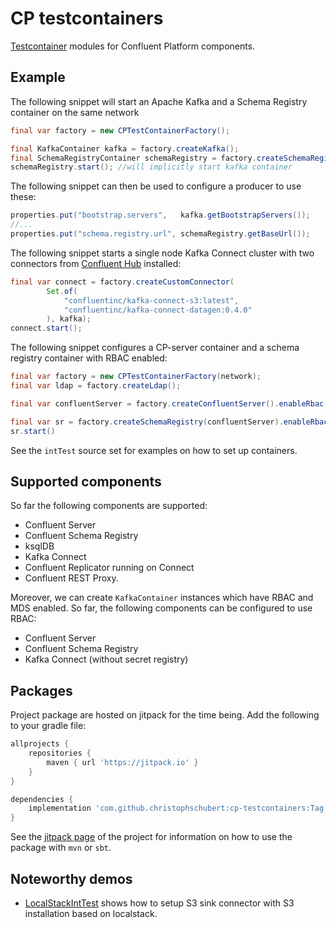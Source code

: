 # CP testcontainers

[Testcontainer](https://www.testcontainers.org/) modules for Confluent Platform components.


## Example

The following snippet will start an Apache Kafka and a Schema Registry container on the same network
```java
final var factory = new CPTestContainerFactory();

final KafkaContainer kafka = factory.createKafka();
final SchemaRegistryContainer schemaRegistry = factory.createSchemaRegistry(kafka);
schemaRegistry.start(); //will implicitly start kafka container
```
The following snippet can then be used to configure a producer to use these:
```java
properties.put("bootstrap.servers",   kafka.getBootstrapServers());
//...
properties.put("schema.registry.url", schemaRegistry.getBaseUrl());
```

The following snippet starts a single node Kafka Connect cluster with two connectors from [Confluent Hub](https://www.confluent.io/hub/) installed:
```java
final var connect = factory.createCustomConnector(
        Set.of(
            "confluentinc/kafka-connect-s3:latest", 
            "confluentinc/kafka-connect-datagen:0.4.0"
        ), kafka);
connect.start();
```

The following snippet configures a CP-server container and a schema registry container with RBAC enabled:
```java
final var factory = new CPTestContainerFactory(network);
final var ldap = factory.createLdap();

final var confluentServer = factory.createConfluentServer().enableRbac();

final var sr = factory.createSchemaRegistry(confluentServer).enableRbac();
sr.start()
```


See the `intTest` source set for examples on how to set up containers.

## Supported components

So far the following components are supported:

- Confluent Server
- Confluent Schema Registry
- ksqlDB
- Kafka Connect
- Confluent Replicator running on Connect
- Confluent REST Proxy.

Moreover, we can create `KafkaContainer` instances which have RBAC and MDS enabled.
So far, the following components can be configured to use RBAC:

- Confluent Server
- Confluent Schema Registry
- Kafka Connect (without secret registry)


## Packages

Project package are hosted on jitpack for the time being. 
Add the following to your gradle file:

```groovy
allprojects {
    repositories {
        maven { url 'https://jitpack.io' }
    }
}

dependencies {
    implementation 'com.github.christophschubert:cp-testcontainers:Tag'
}
```

See the [jitpack page](https://jitpack.io/#christophschubert/cp-testcontainers) of the project for information on how to use the package with `mvn` or `sbt`.

## Noteworthy demos
- [LocalStackIntTest](https://github.com/christophschubert/cp-testcontainers/blob/master/src/intTest/java/net/christophschubert/cp/testcontainers/LocalStackIntTest.java) shows how to setup S3 sink connector with S3 installation based on localstack.